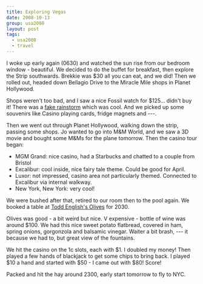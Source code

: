```yaml
---
title: Exploring Vegas
date: 2008-10-13
group: usa2008
layout: post
tags:
  - usa2008
  - travel
---
```

I woke up early again (0630) and watched the sun rise from our bedroom window - beautiful. We decided to do the buffet for breakfast, then explore the Strip southwards. Brekkie was $30 all you can eat, and we did! Then we rolled out, headed down Bellagio Drive to the Miracle Mile shops in Planet Hollywood.

Shops weren't too bad, and I saw a nice Fossil watch for $125... didn't buy it! There was a [fake rainstorm](http://www.miraclemileshopslv.com/entertain.php?id=19) which was cool. And we picked up some souvenirs like Casino playing cards, fridge magnets and  ---.

Then we went out through Planet Hollywood, walking down the strip, passing some shops. Jo wanted to go into M&M World, and we saw a 3D movie and bought some M&Ms for the plane tomorrow. Then the casino tour began:

- MGM Grand: nice casino, had a Starbucks and chatted to a couple from Bristol
- Excalibur: cool inside, nice fairy tale theme. Could be good for April.
- Luxor: not impressed, casino area not particularly themed. Connected to Excalibur via internal walkway.
- New York, New York: very cool!

We were bushed after that, retired to our room then to the pool again. We booked a table at [Todd English's Olives](http://www.bellagio.com/restaurants/olives.aspx) for 2030.

Olives was good - a bit weird but nice. V expensive - bottle of wine was around $100. We had this nice sweet potato flatbread, covered in ham, spring onions, gorgonzola and balsamic vinegar. Waiter a bit brash, --- it because we had to, but great view of the fountains.

We hit the casino on the 1c slots, each with $1. I doubled my money! Then played a few hands of blackjack to get some chips to bring back. I played $10 a hand and started with $50 - I came out with $80! Score!

Packed and hit the hay around 2300, early start tomorrow to fly to NYC.